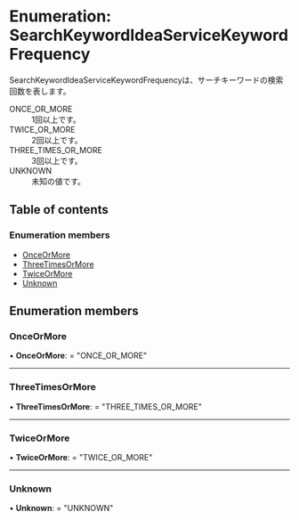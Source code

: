 # Enumeration: SearchKeywordIdeaServiceKeywordFrequency


<div lang=\"ja\">SearchKeywordIdeaServiceKeywordFrequencyは、サーチキーワードの検索回数を表します。</div>  <dl class=term>   <dt class=\"term__item\">ONCE_OR_MORE</dt>   <dd class=\"term__desc\"><span lang=\"ja\">1回以上です。</span></dd>   <dt class=\"term__item\">TWICE_OR_MORE</dt>   <dd class=\"term__desc\"><span lang=\"ja\">2回以上です。</span></dd>   <dt class=\"term__item\">THREE_TIMES_OR_MORE</dt>   <dd class=\"term__desc\"><span lang=\"ja\">3回以上です。</span></dd>   <dt class=\"term__item\">UNKNOWN</dt>   <dd class=\"term__desc\"><span lang=\"ja\">未知の値です。</span></dd> </dl>

## Table of contents

### Enumeration members

- [OnceOrMore](searchkeywordideaservicekeywordfrequency.md#onceormore)
- [ThreeTimesOrMore](searchkeywordideaservicekeywordfrequency.md#threetimesormore)
- [TwiceOrMore](searchkeywordideaservicekeywordfrequency.md#twiceormore)
- [Unknown](searchkeywordideaservicekeywordfrequency.md#unknown)

## Enumeration members

### OnceOrMore

• **OnceOrMore**: = "ONCE\_OR\_MORE"

___

### ThreeTimesOrMore

• **ThreeTimesOrMore**: = "THREE\_TIMES\_OR\_MORE"

___

### TwiceOrMore

• **TwiceOrMore**: = "TWICE\_OR\_MORE"

___

### Unknown

• **Unknown**: = "UNKNOWN"
